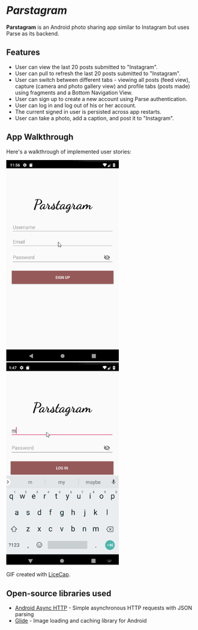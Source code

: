 # *Parstagram*

**Parstagram** is an Android photo sharing app similar to Instagram but uses Parse as its backend.

## Features

- User can view the last 20 posts submitted to "Instagram".
- User can pull to refresh the last 20 posts submitted to "Instagram".
- User can switch between different tabs - viewing all posts (feed view), capture (camera and photo gallery view) and profile tabs (posts made) using fragments and a Bottom Navigation View. 
- User can sign up to create a new account using Parse authentication.
- User can log in and log out of his or her account.
- The current signed in user is persisted across app restarts.
- User can take a photo, add a caption, and post it to "Instagram".


## App Walkthrough

Here's a walkthrough of implemented user stories:

<img src='walkthrough.gif' title='Video Walkthrough' width='300' alt='Video Walkthrough' /> <img src='walkthrough_new.gif' title='Video Walkthrough' width='300' alt='Video Walkthrough' />

GIF created with [LiceCap](http://www.cockos.com/licecap/).


## Open-source libraries used

- [Android Async HTTP](https://github.com/codepath/CPAsyncHttpClient) - Simple asynchronous HTTP requests with JSON parsing
- [Glide](https://github.com/bumptech/glide) - Image loading and caching library for Android
